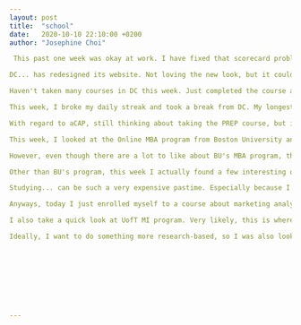 ```yaml
---
layout: post
title:  "school"
date:   2020-10-10 22:10:00 +0200
author: "Josephine Choi"

 This past one week was okay at work. I have fixed that scorecard problem and, while I haven't spent much time into fixing the control problem, I added an additional control so that the dashboard would only show data of one fiscal year. Haven't spent much time on R&D this week, as I was spending most of my time coordinating work and pulling data for monthly budget report. However, I mark this as a to-do task to revamp my crkn spreadsheet for next week, to make it easier to other staff to use it.

DC... has redesigned its website. Not loving the new look, but it could be because I am not used to it. I suppose it may be easier on my eyes once I see it often enough. The one advantage with the redesign is that now the ppt of a Python course has fewer green images. In the long run, it probably would save the cost of ink for those for people who buys cartridge and prefers to print in color (I use a monthly plan, so it does not affect me much)

Haven't taken many courses in DC this week. Just completed the course about classes. But because I have completed the software engineering and OOP already, taking this course only consolidated what I learnt before. I don't think I need to print out the ppt for this one, but it was a good experience.

This week, I broke my daily streak and took a break from DC. My longest daily streak right now is three weeks .. Anyways, I took a break for four or five days from DC. I was reading trashy novels to relax a little bit, but did manage to finish ABOK chapter 3. I was having the best kind of reading experience when I was reading ABOK - I was having mental conversation with myself, telling myself which ideas would apply to my workplace, and which ones will not. I was engaged and at times want to grab a pen to drop some ideas down. I definitely need to go back to read this book again, even not for taking aCAP.

With regard to aCAP, still thinking about taking the PREP course, but indeed it will be quite expensive. And if I take it, I probably should also get INFORM membership, which will cost a few more hundred bucks too.

This week, I looked at the Online MBA program from Boston University and was surprised that it does not require GMAT. There is a lot to like about Boston University and how the program is designed - I think it is the perfect fit for someone like me, who is not really considering switching the work field but wants to learn to speak the business language and think like a C-suite leader (that's how you can become the best of the best analyst, to know what your clients would want before they know they want it). Its student population is diverse, its culture collaborative, and its admission process more forgiving for candidates who are not from the homogeneous bourgeois background.  Plus, it's from Boston University, where K. Matthew Dames is the University Librarian. I think of Dr. Dames as some sort of thought leaders, even though I only follow him via Twitter.

However, even though there are a lot to like about BU's MBA program, the price tag is quite high for this one. $24K USD is not a small amount. So I have to think more carefully about it.

Other than BU's program, this week I actually found a few interesting options. MIT has microMaster program about Data, economics, and policy development that is connected to a Master Degree. But to finish the whole thing probably would cost $40K (including $20K for the semester to stay on MIT campus)

Studying... can be such a very expensive pastime. Especially because I do not plan to switch career, I find it hard to justify the cost.

Anyways, today I just enrolled myself to a course about marketing analytics and to the all-too-famous CS 50 in edx. The marketing analytics one is okay. The course does not look hard, but the video is really short (like 15 minutes?), so there may not be much learning there. CS 50, of course, is well-produced. I have just completed an hour-long lecture 0.. It feels almost like it is a theatrical production, with all the pops there. Because it is lecture 0, it mainly is explaining basic concepts in computer science, but I have high hope for this. I should probably have taken this a long time ago, However, only in the recent months, I want to be more serious with OO programming and want to have a solid background in computer science.

I also take a quick look at UofT MI program. Very likely, this is where I want to go next year. The library field is a very unforgiving . To advance , you have to have a MLIS degree. Therefore, I am thinking about finally pursuing one of those. However, I am also entertaining the idea of doing something that is more inspiring and fun, like data science. UofT's program has a concentration for HCDS (human-centered data science), so it can be an interesting option.

Ideally, I want to do something more research-based, so I was also looking about PhD.. Just haven't really figured out how to finance it yet.









---
```

